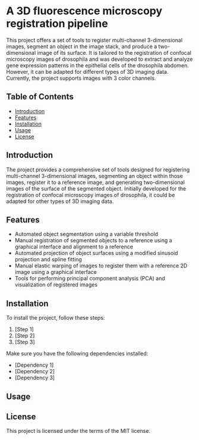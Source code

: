 # A 3D fluorescence microscopy registration pipeline

This project offers a set of tools to register multi-channel 3-dimensional images, segment an object in the image stack, and produce a two-dimensional image of its surface. It is tailored to the registration of confocal microscopy images of drosophila and was developed to extract and analyze gene expression patterns in the epithelial cells of the drosophila abdomen. However, it can be adapted for different types of 3D imaging data. Currently, the project supports images with 3 color channels.

## Table of Contents
- [Introduction](#introduction)
- [Features](#features)
- [Installation](#installation)
- [Usage](#usage)
- [License](#license)

## Introduction

The project provides a comprehensive set of tools designed for registering multi-channel 3-dimensional images, segmenting an object within those images, register it to a reference image, and generating two-dimensional images of the surface of the segmented object. Initially developed for the registration of confocal microscopy images of drosophila, it could be adapted for other types of 3D imaging data.

## Features

- Automated object segmentation using a variable threshold
- Manual registration of segmented objects to a reference using a graphical interface and alignment to a reference
- Automated projection of object surfaces using a modified sinusoid projection and spline fitting
- Manual elastic warping of images to register them with a reference 2D image using a graphical interface
- Tools for performing principal component analysis (PCA) and visualization of registered images

## Installation

To install the project, follow these steps:

1. [Step 1]
2. [Step 2]
3. [Step 3]

Make sure you have the following dependencies installed:

- [Dependency 1]
- [Dependency 2]
- [Dependency 3]

## Usage



## License
This project is licensed under the terms of the MIT license.

